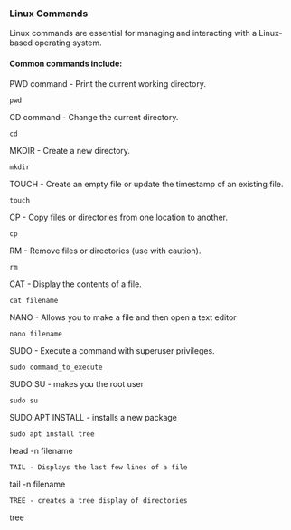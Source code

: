 ### Linux Commands 

Linux commands are essential for managing and interacting with a Linux-based operating system. 

#### Common commands include: 

PWD command - Print the current working directory.
```
pwd
```
CD command - Change the current directory.
```
cd
```
MKDIR - Create a new directory.
```
mkdir
```
TOUCH - Create an empty file or update the timestamp of an existing file.
```
touch
```
CP - Copy files or directories from one location to another.
```
cp
```
RM - Remove files or directories (use with caution).
```
rm
```
CAT - Display the contents of a file.
```
cat filename
```
NANO - Allows you to make a file and then open a text editor 
```
nano filename
```
SUDO - Execute a command with superuser privileges.
```
sudo command_to_execute
```
SUDO SU - makes you the root user 
```
sudo su
```
SUDO APT INSTALL - installs a new package 
```
sudo apt install tree
```
head -n filename
```
TAIL - Displays the last few lines of a file
```
tail -n filename
```
TREE - creates a tree display of directories
```
tree
```
